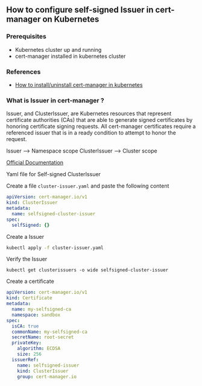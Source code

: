 ## How to configure self-signed Issuer in cert-manager on Kubernetes

### Prerequisites
* Kubernetes cluster up and running
* cert-manager installed in kubernetes cluster

### References
* [How to install/uninstall cert-manager in kubernetes](/content/kubernetes/tutorials/certmanager/01-how-to-install-certmanager)

### What is Issuer in cert-manager ?
Issuer, and ClusterIssuer, are Kubernetes resources that represent certificate authorities (CAs) that are able to generate signed certificates by honoring certificate signing requests. All cert-manager certificates require a referenced issuer that is in a ready condition to attempt to honor the request.

Issuer --> Namespace scope
ClusterIssuer --> Cluster scope

[Official Documentation](https://cert-manager.io/docs/concepts/issuer/)

Yaml file for Self-signed ClusterIssuer

Create a file `cluster-issuer.yaml` and paste the following content

```yaml
apiVersion: cert-manager.io/v1
kind: ClusterIssuer
metadata:
  name: selfsigned-cluster-issuer
spec:
  selfSigned: {}
```

Create a Issuer
```bash
kubectl apply -f cluster-issuer.yaml
```

Verify the Issuer
```
kubectl get clusterissuers -o wide selfsigned-cluster-issuer
```

Create a certificate

```yaml
apiVersion: cert-manager.io/v1
kind: Certificate
metadata:
  name: my-selfsigned-ca
  namespace: sandbox
spec:
  isCA: true
  commonName: my-selfsigned-ca
  secretName: root-secret
  privateKey:
    algorithm: ECDSA
    size: 256
  issuerRef:
    name: selfsigned-issuer
    kind: ClusterIssuer
    group: cert-manager.io
```
